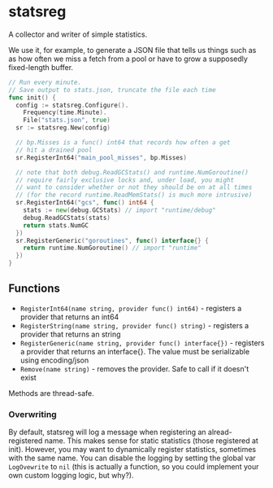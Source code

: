 # statsreg
A collector and writer of simple statistics.

We use it, for example, to generate a JSON file that tells us things such as as how often we miss a fetch from a pool or have to grow a supposedly fixed-length buffer.

```go
// Run every minute.
// Save output to stats.json, truncate the file each time
func init() {
  config := statsreg.Configure().
    Frequency(time.Minute).
    File("stats.json", true)
  sr := statsreg.New(config)

  // bp.Misses is a func() int64 that records how often a get
  // hit a drained pool
  sr.RegisterInt64("main_pool_misses", bp.Misses)

  // note that both debug.ReadGCStats() and runtime.NumGoroutine()
  // require fairly exclusive locks and, under load, you might
  // want to consider whether or not they should be on at all times
  // (for the record runtime.ReadMemStats() is much more intrusive)
  sr.RegisterInt64("gcs", func() int64 {
    stats := new(debug.GCStats) // import "runtime/debug"
    debug.ReadGCStats(stats)
    return stats.NumGC
  })
  sr.RegisterGeneric("goroutines", func() interface{} {
    return runtime.NumGoroutine() // import "runtime"
  })
}
```

## Functions
- `RegisterInt64(name string, provider func() int64)` - registers a provider that returns an int64
- `RegisterString(name string, provider func() string)` - registers a provider that returns an string
- `RegisterGeneric(name string, provider func() interface{})` - registers a provider that returns an interface{}. The value must be serializable using encoding/json
- `Remove(name string)` - removes the provider. Safe to call if it doesn't exist

Methods are thread-safe.

### Overwriting
By default, statsreg will log a message when registering an alread-registered name. This makes sense for static statistics (those registered at init). However, you may want to dynamically register statistics, sometimes with the same name. You can disable the logging by setting the global var `LogOvewrite` to `nil` (this is actually a function, so you could implement your own custom logging logic, but why?).

